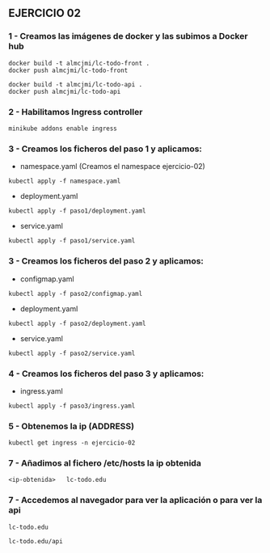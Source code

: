 ## EJERCICIO 02

### 1 - Creamos las imágenes de docker y las subimos a Docker hub

```
docker build -t almcjmi/lc-todo-front .
docker push almcjmi/lc-todo-front
```

```
docker build -t almcjmi/lc-todo-api .
docker push almcjmi/lc-todo-api
```

### 2 - Habilitamos Ingress controller

```
minikube addons enable ingress
```

### 3 - Creamos los ficheros del paso 1 y aplicamos:

- namespace.yaml (Creamos el namespace ejercicio-02)

```
kubectl apply -f namespace.yaml
```

- deployment.yaml

```
kubectl apply -f paso1/deployment.yaml
```

- service.yaml

```
kubectl apply -f paso1/service.yaml
```

### 3 - Creamos los ficheros del paso 2 y aplicamos:

- configmap.yaml

```
kubectl apply -f paso2/configmap.yaml
```

- deployment.yaml

```
kubectl apply -f paso2/deployment.yaml
```

- service.yaml

```
kubectl apply -f paso2/service.yaml
```

### 4 - Creamos los ficheros del paso 3 y aplicamos:

- ingress.yaml

```
kubectl apply -f paso3/ingress.yaml
```

### 5 - Obtenemos la ip (ADDRESS)

```
kubectl get ingress -n ejercicio-02
```

### 7 - Añadimos al fichero /etc/hosts la ip obtenida

```
<ip-obtenida>   lc-todo.edu
```

### 7 - Accedemos al navegador para ver la aplicación o para ver la api

```
lc-todo.edu
```

```
lc-todo.edu/api
```